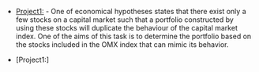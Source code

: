 
- [Project1:](/Project1/Project-1-Analysis.pdf) - One of economical hypotheses states that there exist only a few stocks on a capital market such that a portfolio constructed by using these stocks will duplicate the behaviour of the capital market index. One of the aims of this task is to determine the portfolio based on the stocks included in the OMX index that can mimic its behavior.

- [Project1:]
